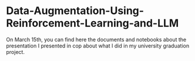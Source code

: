 # Data-Augmentation-Using-Reinforcement-Learning-and-LLM
On March 15th, you can find here the documents and notebooks about the presentation I presented in cop about what I did in my university graduation project.
